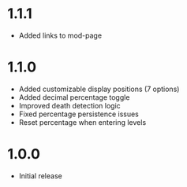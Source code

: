 # 1.1.1
- Added links to mod-page

# 1.1.0
- Added customizable display positions (7 options)
- Added decimal percentage toggle
- Improved death detection logic
- Fixed percentage persistence issues
- Reset percentage when entering levels

# 1.0.0
- Initial release
